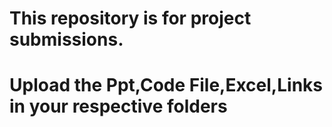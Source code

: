 # This repository is for project submissions.
# Upload the Ppt,Code File,Excel,Links in your respective folders

